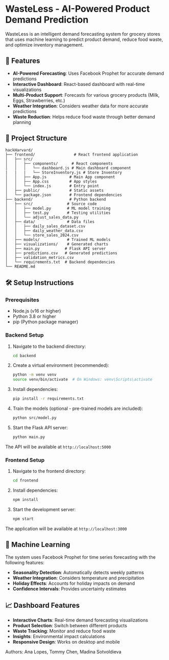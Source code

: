 # WasteLess - AI-Powered Product Demand Prediction

WasteLess is an intelligent demand forecasting system for grocery stores that uses machine learning to predict product demand, reduce food waste, and optimize inventory management.

## 🚀 Features

- **AI-Powered Forecasting**: Uses Facebook Prophet for accurate demand predictions
- **Interactive Dashboard**: React-based dashboard with real-time visualizations
- **Multi-Product Support**: Forecasts for various grocery products (Milk, Eggs, Strawberries, etc.)
- **Weather Integration**: Considers weather data for more accurate predictions
- **Waste Reduction**: Helps reduce food waste through better demand planning

## 📁 Project Structure

```
hackHarvard/
├── frontend/                 # React frontend application
│   ├── src/
│   │   ├── components/      # React components
│   │   │   └── dashboard.js # Main dashboard component
|   |   |   └── StoreInventory.js # Store Inventory
│   │   ├── App.js          # Main App component
│   │   ├── App.css         # App styles
│   │   └── index.js        # Entry point
│   ├── public/             # Static assets
│   └── package.json        # Frontend dependencies
├── backend/                # Python backend
│   ├── src/               # Source code
│   │   ├── model.py       # ML model training
│   │   ├── test.py        # Testing utilities
│   │   └── adjust_sales_data.py
│   ├── data/              # Data files
│   │   ├── daily_sales_dataset.csv
│   │   ├── daily_weather_data.csv
│   │   └── store_sales_2024.csv
│   ├── models/            # Trained ML models
│   ├── visualizations/    # Generated charts
│   ├── main.py           # Flask API server
│   ├── predictions.csv   # Generated predictions
│   ├── validation_metrics.csv
│   └── requirements.txt  # Backend dependencies
└── README.md
```

## 🛠️ Setup Instructions

### Prerequisites

- Node.js (v16 or higher)
- Python 3.8 or higher
- pip (Python package manager)

### Backend Setup

1. Navigate to the backend directory:
   ```bash
   cd backend
   ```

2. Create a virtual environment (recommended):
   ```bash
   python -m venv venv
   source venv/bin/activate  # On Windows: venv\Scripts\activate
   ```

3. Install dependencies:
   ```bash
   pip install -r requirements.txt
   ```

4. Train the models (optional - pre-trained models are included):
   ```bash
   python src/model.py
   ```

5. Start the Flask API server:
   ```bash
   python main.py
   ```

The API will be available at `http://localhost:5000`

### Frontend Setup

1. Navigate to the frontend directory:
   ```bash
   cd frontend
   ```

2. Install dependencies:
   ```bash
   npm install
   ```

3. Start the development server:
   ```bash
   npm start
   ```

The application will be available at `http://localhost:3000`

## 🧠 Machine Learning

The system uses Facebook Prophet for time series forecasting with the following features:

- **Seasonality Detection**: Automatically detects weekly patterns
- **Weather Integration**: Considers temperature and precipitation
- **Holiday Effects**: Accounts for holiday impacts on demand
- **Confidence Intervals**: Provides uncertainty estimates

## 📈 Dashboard Features

- **Interactive Charts**: Real-time demand forecasting visualizations
- **Product Selection**: Switch between different products
- **Waste Tracking**: Monitor and reduce food waste
- **Insights**: Environmental impact calculations
- **Responsive Design**: Works on desktop and mobile

Authors: Ana Lopes, Tommy Chen, Madina Sotvoldieva
